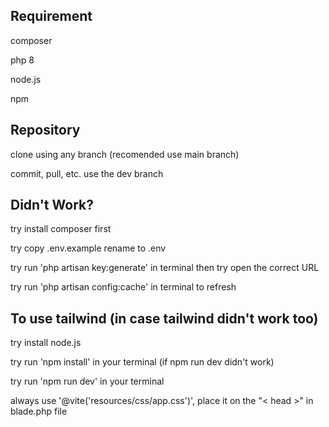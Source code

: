 ## Requirement
composer

php 8

node.js 

npm

## Repository
clone using any branch (recomended use main branch)

commit, pull, etc. use the dev branch

## Didn't Work?
try install composer first

try copy .env.example rename to .env

try run 'php artisan key:generate' in terminal then try open the correct URL

try run 'php artisan config:cache' in terminal to refresh

## To use tailwind (in case tailwind didn't work too)
try install node.js

try run 'npm install' in your terminal (if npm run dev didn't work)

try run 'npm run dev' in your terminal

always use '@vite('resources/css/app.css')', place it on the "< head >" in blade.php file

